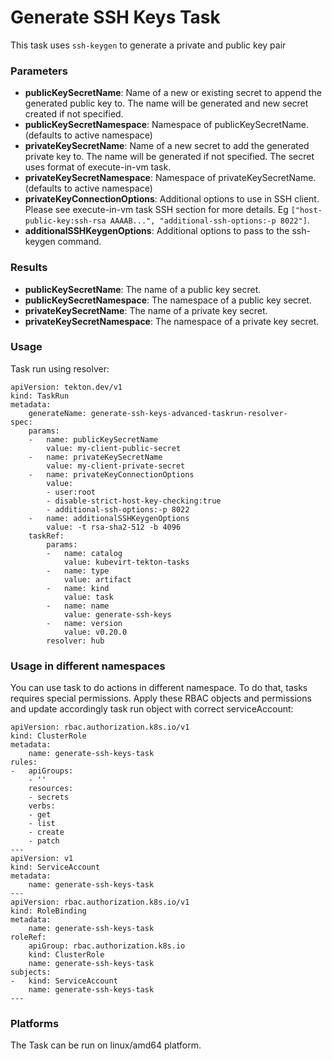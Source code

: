 # Generate SSH Keys Task 

This task uses `ssh-keygen` to generate a private and public key pair

### Parameters

- **publicKeySecretName**: Name of a new or existing secret to append the generated public key to. The name will be generated and new secret created if not specified.
- **publicKeySecretNamespace**: Namespace of publicKeySecretName. (defaults to active namespace)
- **privateKeySecretName**: Name of a new secret to add the generated private key to. The name will be generated if not specified. The secret uses format of execute-in-vm task.
- **privateKeySecretNamespace**: Namespace of privateKeySecretName. (defaults to active namespace)
- **privateKeyConnectionOptions**: Additional options to use in SSH client. Please see execute-in-vm task SSH section for more details. Eg `["host-public-key:ssh-rsa AAAAB...", "additional-ssh-options:-p 8022"]`.
- **additionalSSHKeygenOptions**: Additional options to pass to the ssh-keygen command.

### Results

- **publicKeySecretName**: The name of a public key secret.
- **publicKeySecretNamespace**: The namespace of a public key secret.
- **privateKeySecretName**: The name of a private key secret.
- **privateKeySecretNamespace**: The namespace of a private key secret.

### Usage

Task run using resolver:
```
apiVersion: tekton.dev/v1
kind: TaskRun
metadata:
    generateName: generate-ssh-keys-advanced-taskrun-resolver-
spec:
    params:
    -   name: publicKeySecretName
        value: my-client-public-secret
    -   name: privateKeySecretName
        value: my-client-private-secret
    -   name: privateKeyConnectionOptions
        value:
        - user:root
        - disable-strict-host-key-checking:true
        - additional-ssh-options:-p 8022
    -   name: additionalSSHKeygenOptions
        value: -t rsa-sha2-512 -b 4096
    taskRef:
        params:
        -   name: catalog
            value: kubevirt-tekton-tasks
        -   name: type
            value: artifact
        -   name: kind
            value: task
        -   name: name
            value: generate-ssh-keys
        -   name: version
            value: v0.20.0
        resolver: hub
```

### Usage in different namespaces

You can use task to do actions in different namespace. To do that, tasks requires special permissions. Apply these RBAC objects and permissions and update accordingly task run object with correct serviceAccount:

```
apiVersion: rbac.authorization.k8s.io/v1
kind: ClusterRole
metadata:
    name: generate-ssh-keys-task
rules:
-   apiGroups:
    - ''
    resources:
    - secrets
    verbs:
    - get
    - list
    - create
    - patch
---
apiVersion: v1
kind: ServiceAccount
metadata:
    name: generate-ssh-keys-task
---
apiVersion: rbac.authorization.k8s.io/v1
kind: RoleBinding
metadata:
    name: generate-ssh-keys-task
roleRef:
    apiGroup: rbac.authorization.k8s.io
    kind: ClusterRole
    name: generate-ssh-keys-task
subjects:
-   kind: ServiceAccount
    name: generate-ssh-keys-task
---
```

### Platforms

The Task can be run on linux/amd64 platform.
